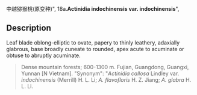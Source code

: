 中越猕猴桃(原变种)",
18a.**Actinidia indochinensis var. indochinensis**",

## Description
Leaf blade oblong-elliptic to ovate, papery to thinly leathery, adaxially glabrous, base broadly cuneate to rounded, apex acute to acuminate or obtuse to abruptly acuminate.

> Dense mountain forests; 600-1300 m. Fujian, Guangdong, Guangxi, Yunnan [N Vietnam].
  "Synonym": "*Actinidia callosa* Lindley var. *indochinensis* (Merrill) H. L. Li; *A. flavofloris* H. Z. Jiang; *A. glabra* H. L. Li.
